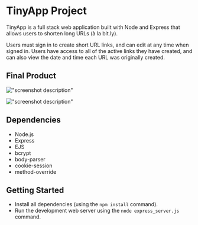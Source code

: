 # TinyApp Project

TinyApp is a full stack web application built with Node and Express that allows users to shorten long URLs (à la bit.ly).

Users must sign in to create short URL links, and can edit at any time when signed in. Users have access to all of the active links they have created, and can also view the date and time each URL was originally created.

## Final Product

!["screenshot description"](#)

!["screenshot description"](#)

## Dependencies

- Node.js
- Express
- EJS
- bcrypt
- body-parser
- cookie-session
- method-override

## Getting Started

- Install all dependencies (using the `npm install` command).
- Run the development web server using the `node express_server.js` command.